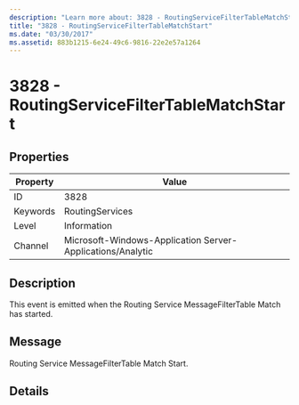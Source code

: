 ```yaml
---
description: "Learn more about: 3828 - RoutingServiceFilterTableMatchStart"
title: "3828 - RoutingServiceFilterTableMatchStart"
ms.date: "03/30/2017"
ms.assetid: 883b1215-6e24-49c6-9816-22e2e57a1264
---
```

# 3828 - RoutingServiceFilterTableMatchStart

## Properties

| Property | Value |
| - | - |
|ID|3828|  
|Keywords|RoutingServices|  
|Level|Information|  
|Channel|Microsoft-Windows-Application Server-Applications/Analytic|  
  
## Description  

 This event is emitted when the Routing Service MessageFilterTable Match has started.  
  
## Message  

 Routing Service MessageFilterTable Match Start.  
  
## Details
